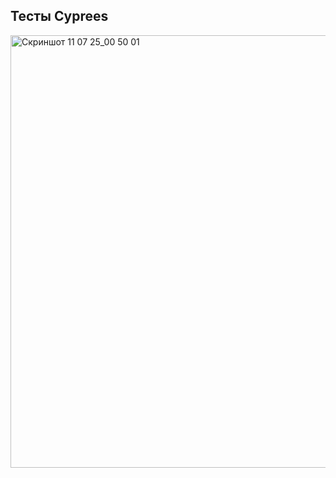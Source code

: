 ## Тесты Cyprees
<img width="1645" height="692" alt="Скриншот 11 07 25_00 50 01" src="https://github.com/user-attachments/assets/79023aaa-9aef-4de7-a431-cf58bb410f16" />

